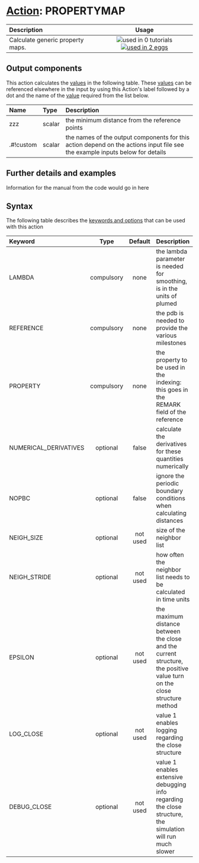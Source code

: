 # [Action](actions.md): PROPERTYMAP

| Description    | Usage |
|:--------|:--------:|
| Calculate generic property maps. | ![used in 0 tutorials](https://img.shields.io/badge/tutorials-0-red.svg)[![used in 2 eggs](https://img.shields.io/badge/nest-2-green.svg)](https://www.plumed-nest.org/browse.html?search=PROPERTYMAP) | 

## Output components

This action calculates the [values](pecifying_arguments.html) in the following table.  These [values](pecifying_arguments.html) can be referenced elsewhere in the input by using this Action's label followed by a dot and the name of the [value](pecifying_arguments.html) required from the list below.

| Name | Type | Description |
|:-------|:-----|:-------|
| zzz | scalar | the minimum distance from the reference points | 
| .#!custom | scalar | the names of the output components for this action depend on the actions input file see the example inputs below for details | 


## Further details and examples 
Information for the manual from the code would go in here 
## Syntax 
The following table describes the [keywords and options](parsing.md) that can be used with this action 

| Keyword | Type | Default | Description |
|:-------|:----:|:-------:|:-----------|
| LAMBDA | compulsory | none | the lambda parameter is needed for smoothing, is in the units of plumed |
| REFERENCE | compulsory | none | the pdb is needed to provide the various milestones |
| PROPERTY | compulsory | none | the property to be used in the indexing: this goes in the REMARK field of the reference |
| NUMERICAL_DERIVATIVES | optional | false |  calculate the derivatives for these quantities numerically |
| NOPBC | optional | false |  ignore the periodic boundary conditions when calculating distances |
| NEIGH_SIZE | optional | not used | size of the neighbor list |
| NEIGH_STRIDE | optional | not used | how often the neighbor list needs to be calculated in time units |
| EPSILON | optional | not used |  the maximum distance between the close and the current structure, the positive value turn on the close structure method |
| LOG_CLOSE | optional | not used |  value 1 enables logging regarding the close structure |
| DEBUG_CLOSE | optional | not used |  value 1 enables extensive debugging info regarding the close structure, the simulation will run much slower |
